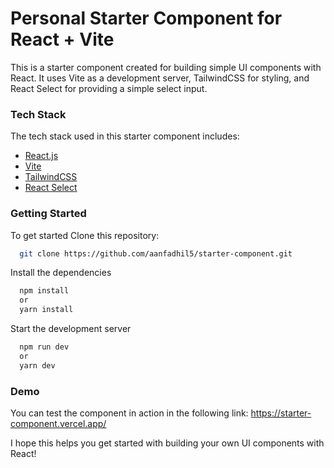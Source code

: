 # Personal Starter Component for React + Vite
This is a starter component created for building simple UI components with React. It uses Vite as a development server, TailwindCSS for styling, and React Select for providing a simple select input.


<!-- TechStack -->

### Tech Stack
The tech stack used in this starter component includes:

  <ul>
    <li><a href="https://reactjs.org/">React.js</a></li>
    <li><a href="https://vitejs.dev/">Vite</a></li>
    <li><a href="https://tailwindcss.com/">TailwindCSS</a></li>
    <li><a href="https://react-select.com/">React Select</a></li>
  </ul>


### Getting Started
To get started
Clone this repository: 
```bash
  git clone https://github.com/aanfadhil5/starter-component.git
```
Install the dependencies
```bash
  npm install
  or
  yarn install
```
Start the development server
```bash
  npm run dev
  or
  yarn dev
```
### Demo
You can test the component in action in the following link: https://starter-component.vercel.app/

I hope this helps you get started with building your own UI components with React!
